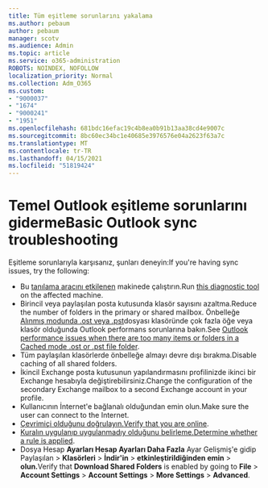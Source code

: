 ```yaml
---
title: Tüm eşitleme sorunlarını yakalama
ms.author: pebaum
author: pebaum
manager: scotv
ms.audience: Admin
ms.topic: article
ms.service: o365-administration
ROBOTS: NOINDEX, NOFOLLOW
localization_priority: Normal
ms.collection: Adm_O365
ms.custom:
- "9000037"
- "1674"
- "9000241"
- "1951"
ms.openlocfilehash: 681bdc16efac19c4b8ea0b91b13aa38cd4e9007c
ms.sourcegitcommit: 8bc60ec34bc1e40685e3976576e04a2623f63a7c
ms.translationtype: MT
ms.contentlocale: tr-TR
ms.lasthandoff: 04/15/2021
ms.locfileid: "51819424"
---
```

# <a name="basic-outlook-sync-troubleshooting"></a><span data-ttu-id="d4e2c-102">Temel Outlook eşitleme sorunlarını giderme</span><span class="sxs-lookup"><span data-stu-id="d4e2c-102">Basic Outlook sync troubleshooting</span></span>

<span data-ttu-id="d4e2c-103">Eşitleme sorunlarıyla karşısanız, şunları deneyin:</span><span class="sxs-lookup"><span data-stu-id="d4e2c-103">If you're having sync issues, try the following:</span></span>

- <span data-ttu-id="d4e2c-104">Bu [tanılama aracını etkilenen](https://aka.ms/sara-outlooksendreceive) makinede çalıştırın.</span><span class="sxs-lookup"><span data-stu-id="d4e2c-104">Run [this diagnostic tool](https://aka.ms/sara-outlooksendreceive) on the affected machine.</span></span>
- <span data-ttu-id="d4e2c-105">Birincil veya paylaşılan posta kutusunda klasör sayısını azaltma.</span><span class="sxs-lookup"><span data-stu-id="d4e2c-105">Reduce the number of folders in the primary or shared mailbox.</span></span> <span data-ttu-id="d4e2c-106">Önbelleğe [Alınmış modunda .ost veya .pst](https://support.microsoft.com/help/2768656/outlook-performance-issues-when-there-are-too-many-items-or-folders-in)dosyası klasöründe çok fazla öğe veya klasör olduğunda Outlook performans sorunlarına bakın.</span><span class="sxs-lookup"><span data-stu-id="d4e2c-106">See [Outlook performance issues when there are too many items or folders in a Cached mode .ost or .pst file folder](https://support.microsoft.com/help/2768656/outlook-performance-issues-when-there-are-too-many-items-or-folders-in).</span></span>
- <span data-ttu-id="d4e2c-107">Tüm paylaşılan klasörlerde önbelleğe almayı devre dışı bırakma.</span><span class="sxs-lookup"><span data-stu-id="d4e2c-107">Disable caching of all shared folders.</span></span>
- <span data-ttu-id="d4e2c-108">İkincil Exchange posta kutusunun yapılandırmasını profilinizde ikinci bir Exchange hesabıyla değiştirebilirsiniz.</span><span class="sxs-lookup"><span data-stu-id="d4e2c-108">Change the configuration of the secondary Exchange mailbox to a second Exchange account in your profile.</span></span>
- <span data-ttu-id="d4e2c-109">Kullanıcının İnternet'e bağlanalı olduğundan emin olun.</span><span class="sxs-lookup"><span data-stu-id="d4e2c-109">Make sure the user can connect to the Internet.</span></span> 
- <span data-ttu-id="d4e2c-110">[Çevrimiçi olduğunu doğrulayın.](https://support.office.com/article/2460e4a8-16c7-47fc-b204-b1549275aac9)</span><span class="sxs-lookup"><span data-stu-id="d4e2c-110">[Verify that you are online](https://support.office.com/article/2460e4a8-16c7-47fc-b204-b1549275aac9).</span></span>
- <span data-ttu-id="d4e2c-111">[Kuralın uygulanıp uygulanmadıy olduğunu belirleme.](https://support.office.com/article/C24F5DEA-9465-4DF4-AD17-A50704D66C59)</span><span class="sxs-lookup"><span data-stu-id="d4e2c-111">[Determine whether a rule is applied](https://support.office.com/article/C24F5DEA-9465-4DF4-AD17-A50704D66C59).</span></span>
- <span data-ttu-id="d4e2c-112">Dosya Hesap **Ayarları Hesap Ayarları Daha Fazla** Ayar Gelişmiş'e gidip Paylaşılan   >  **Klasörleri**  >  **İndir'in**  >  **etkinleştirildiğinden emin**  >  **olun.**</span><span class="sxs-lookup"><span data-stu-id="d4e2c-112">Verify that **Download Shared Folders** is enabled by going to **File** > **Account Settings** > **Account Settings** > **More Settings** > **Advanced**.</span></span>
